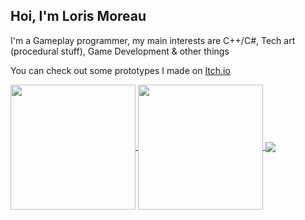 ## Hoi, I'm Loris Moreau

I'm a Gameplay programmer, my main interests are C++/C#, Tech art (procedural stuff), Game Development & other things

You can check out some prototypes I made on [Itch.io](https://loris-moreau.itch.io)

<!-- Prog Languages -->
<a href="https://github.com/Loris-Moreau/github-readme-stats">
  <img height=200 align="center" src="https://github-readme-stats.vercel.app/api/top-langs/?username=Loris-Moreau&theme=radical&layout=compact" />
</a>
<!-- Github Stats -->
<a href="https://github.com/Loris-Moreau/github-readme-stats">
  <img height=200 align="center" src="https://github-readme-stats.vercel.app/api?username=Loris-Moreau&hide=issues&show_icons=true&theme=radical&rank_icon=github" />
</a>
<!-- WakaTime Stats -->
<a href="https://github.com/Loris-Moreau/github-readme-stats">
  <img align="center" src="https://github-readme-stats.vercel.app/api/wakatime?username=Loris_Moreau&theme=radical&layout=compact" />
</a>
